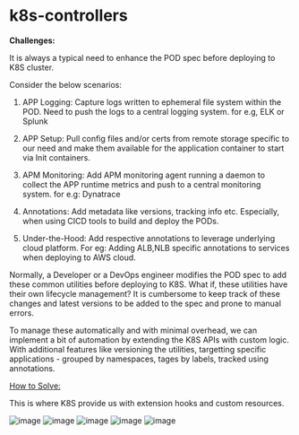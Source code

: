 # k8s-controllers

<b>Challenges:</b>

 It is always a typical need to enhance the POD spec before deploying to K8S cluster. 
 
 Consider the below scenarios:
 
 1) APP Logging: Capture logs written to ephemeral file system within the POD. Need to push the logs to a central logging system. for e.g, ELK or Splunk
 
 2) APP Setup: Pull config files and/or certs from remote storage specific to our need and make them available for the application container to start via Init containers. 
 
 3) APM Monitoring: Add APM monitoring agent running a daemon to collect the APP runtime metrics and push to a central monitoring system. for e.g: Dynatrace
 
 4) Annotations: Add metadata like versions, tracking info etc. Especially, when using CICD tools to build and deploy the PODs.
 
 5) Under-the-Hood: Add respective annotations to leverage underlying cloud platform. For eg: Adding ALB,NLB specific annotations to services when deploying to AWS cloud. 

 
Normally, a Developer or a DevOps engineer modifies the POD spec to add these common utilities before deploying to K8S. 
What if, these utilities have their own lifecycle management? 
It is cumbersome to keep track of these changes and latest versions to be added to the spec and prone to manual errors.

To manage these automatically and with minimal overhead, we can implement a bit of automation by extending the K8S APIs with custom logic. With additional features like versioning the utilities, targetting specific applications - grouped by namespaces, tages by labels, tracked using annotations. 

<u>How to Solve:</u>

This is where K8S provide us with extension hooks and custom resources. 

![image](https://user-images.githubusercontent.com/72021023/129068953-3420a2cd-d2fb-4c78-bee4-be4632f22226.png)
![image](https://user-images.githubusercontent.com/72021023/129069011-5e1b035b-3ed2-41a0-8d9d-28ed68706420.png)
![image](https://user-images.githubusercontent.com/72021023/129069055-4a165a8e-a3c8-40ee-9fee-eeebf76ff290.png)
![image](https://user-images.githubusercontent.com/72021023/129069097-bc0f3a33-d61c-425a-baf4-f1fce069bae1.png)
![image](https://user-images.githubusercontent.com/72021023/129069386-9740419c-1a21-4d99-b54b-b662a546d5e2.png)

